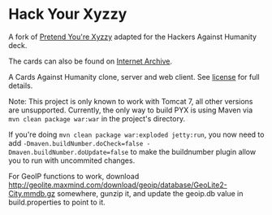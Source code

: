 Hack Your Xyzzy
===================

A fork of [Pretend You're Xyzzy](https://github.com/ajanata/PretendYoureXyzzy) adapted for the Hackers Against Humanity deck.

The cards can also be found on [Internet Archive](https://archive.org/details/hah_card).

A Cards Against Humanity clone, server and web client. See [license](WebContent/license.html) for full details.

Note: This project is only known to work with Tomcat 7, all other versions are unsupported. 
Currently, the only way to build PYX is using Maven via ```mvn clean package war:war``` in the project's directory.

If you're doing ```mvn clean package war:exploded jetty:run```, you now need to add ```-Dmaven.buildNumber.doCheck=false -Dmaven.buildNumber.doUpdate=false``` to make the buildnumber plugin allow you to run with uncommited changes.

For GeoIP functions to work, download http://geolite.maxmind.com/download/geoip/database/GeoLite2-City.mmdb.gz somewhere, gunzip it, and update the geoip.db value in build.properties to point to it.
